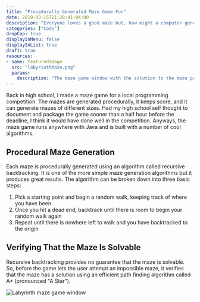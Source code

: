 ```yaml
---
title: "Procedurally Generated Maze Game Fun"
date: 2019-03-15T21:28:41-04:00
description: "Everyone loves a good maze but, how might a computer generate one. Well, you can generate a maze using a simple algorithm called recursive backtracking. And yes, the algorithm is as cool as its name."
categories: ["Code"]
dropCap: true
displayInMenu: false
displayInList: true
draft: true
resources:
- name: featuredImage
  src: "labyrinthMaze.png"
  params:
    description: "The maze game window with the solution to the maze painted over it"
---
```


Back in high school, I made a maze game for a local programming competition. The mazes are generated procedurally, it keeps score, and it can generate mazes of different sizes. Had my high school self thought to document and package the game sooner than a half hour before the deadline, I think it would have done well in the competition. Anyways, the maze game runs anywhere with Java and is built with a number of cool algorithms.

## Procedural Maze Generation
Each maze is procedurally generated using an algorithm called recursive backtracking. It is one of the more simple maze generation algorithms but it produces great results. The algorithm can be broken down into three basic steps:

1. Pick a starting point and begin a random walk, keeping track of where you have been
2. Once you hit a dead end, backtrack until there is room to begin your random walk again
3. Repeat until there is nowhere left to walk and you have backtracked to the origin



## Verifying That the Maze Is Solvable
Recursive backtracking provides no guarantee that the maze is solvable. So, before the game lets the user attempt an impossible maze, it verifies that the maze has a solution using an efficient path finding algorithm called A* (pronounced "A Star").

![Labyrinth maze game window](/img/labyrinth.png)
